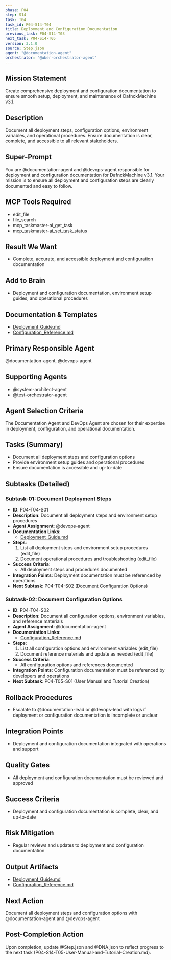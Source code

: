 ```yaml
---
phase: P04
step: S14
task: T04
task_id: P04-S14-T04
title: Deployment and Configuration Documentation
previous_task: P04-S14-T03
next_task: P04-S14-T05
version: 3.1.0
source: Step.json
agent: "@documentation-agent"
orchestrator: "@uber-orchestrator-agent"
---
```


## Mission Statement
Create comprehensive deployment and configuration documentation to ensure smooth setup, deployment, and maintenance of DafnckMachine v3.1.

## Description
Document all deployment steps, configuration options, environment variables, and operational procedures. Ensure documentation is clear, complete, and accessible to all relevant stakeholders.

## Super-Prompt
You are @documentation-agent and @devops-agent responsible for deployment and configuration documentation for DafnckMachine v3.1. Your mission is to ensure all deployment and configuration steps are clearly documented and easy to follow.

## MCP Tools Required
- edit_file
- file_search
- mcp_taskmaster-ai_get_task
- mcp_taskmaster-ai_set_task_status

## Result We Want
- Complete, accurate, and accessible deployment and configuration documentation

## Add to Brain
- Deployment and configuration documentation, environment setup guides, and operational procedures

## Documentation & Templates
- [Deployment_Guide.md](mdc:01_Machine/04_Documentation/Doc/Phase_4/14_Technical_Documentation/Deployment_Guide.md)
- [Configuration_Reference.md](mdc:01_Machine/04_Documentation/Doc/Phase_4/14_Technical_Documentation/Configuration_Reference.md)

## Primary Responsible Agent
@documentation-agent, @devops-agent

## Supporting Agents
- @system-architect-agent
- @test-orchestrator-agent

## Agent Selection Criteria
The Documentation Agent and DevOps Agent are chosen for their expertise in deployment, configuration, and operational documentation.

## Tasks (Summary)
- Document all deployment steps and configuration options
- Provide environment setup guides and operational procedures
- Ensure documentation is accessible and up-to-date

## Subtasks (Detailed)
### Subtask-01: Document Deployment Steps
- **ID**: P04-T04-S01
- **Description**: Document all deployment steps and environment setup procedures
- **Agent Assignment**: @devops-agent
- **Documentation Links**:
  - [Deployment_Guide.md](mdc:01_Machine/04_Documentation/Doc/Phase_4/14_Technical_Documentation/Deployment_Guide.md)
- **Steps**:
    1. List all deployment steps and environment setup procedures (edit_file)
    2. Document operational procedures and troubleshooting (edit_file)
- **Success Criteria**:
    - All deployment steps and procedures documented
- **Integration Points**: Deployment documentation must be referenced by operations
- **Next Subtask**: P04-T04-S02 (Document Configuration Options)

### Subtask-02: Document Configuration Options
- **ID**: P04-T04-S02
- **Description**: Document all configuration options, environment variables, and reference materials
- **Agent Assignment**: @documentation-agent
- **Documentation Links**:
  - [Configuration_Reference.md](mdc:01_Machine/04_Documentation/Doc/Phase_4/14_Technical_Documentation/Configuration_Reference.md)
- **Steps**:
    1. List all configuration options and environment variables (edit_file)
    2. Document reference materials and update as needed (edit_file)
- **Success Criteria**:
    - All configuration options and references documented
- **Integration Points**: Configuration documentation must be referenced by developers and operations
- **Next Subtask**: P04-T05-S01 (User Manual and Tutorial Creation)

## Rollback Procedures
- Escalate to @documentation-lead or @devops-lead with logs if deployment or configuration documentation is incomplete or unclear

## Integration Points
- Deployment and configuration documentation integrated with operations and support

## Quality Gates
- All deployment and configuration documentation must be reviewed and approved

## Success Criteria
- Deployment and configuration documentation is complete, clear, and up-to-date

## Risk Mitigation
- Regular reviews and updates to deployment and configuration documentation

## Output Artifacts
- [Deployment_Guide.md](mdc:01_Machine/04_Documentation/Doc/Phase_4/14_Technical_Documentation/Deployment_Guide.md)
- [Configuration_Reference.md](mdc:01_Machine/04_Documentation/Doc/Phase_4/14_Technical_Documentation/Configuration_Reference.md)

## Next Action
Document all deployment steps and configuration options with @documentation-agent and @devops-agent

## Post-Completion Action
Upon completion, update @Step.json and @DNA.json to reflect progress to the next task (P04-S14-T05-User-Manual-and-Tutorial-Creation.md). 